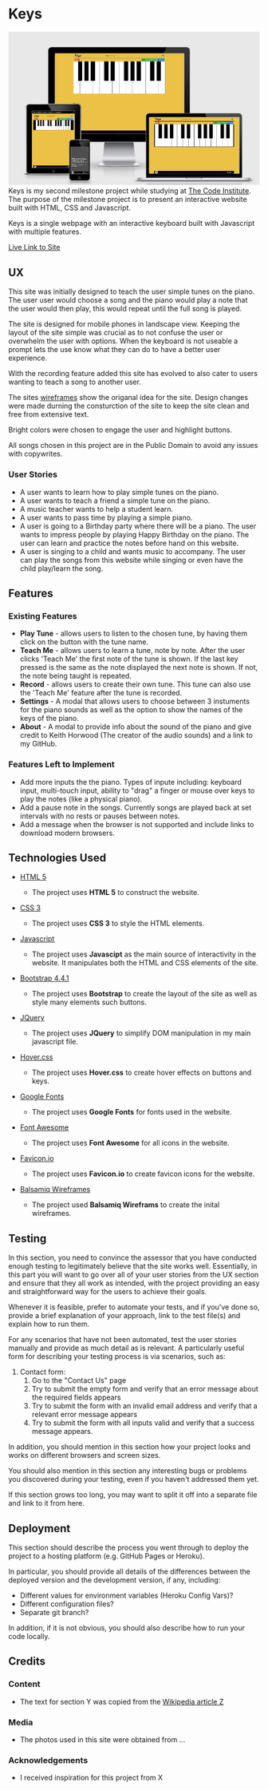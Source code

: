 # Keys

![Image](./assets/images/am-i-responsive.jpg)
Keys is my second milestone project while studying at [The Code Institute](https://codeinstitute.net/).
The purpose of the milestone project is to present an interactive website built with HTML, CSS and Javascript.

Keys is a single webpage with an interactive keyboard built with Javascript with multiple features.

[Live Link to Site](https://trevbytes.github.io/Keys/)
## UX

This site was initially designed to teach the user simple tunes on the piano. The user user would choose a song and the piano would play a note that the user would then play, this would repeat until the full song is played.

The site is designed for mobile phones in landscape view. Keeping the layout of the site simple was crucial as to not confuse the user or overwhelm the user with options. When the keyboard is not useable a prompt lets the use know what they can do to have a better user experience.

With the recording feature added this site has evolved to also cater to users wanting to teach a song to another user.

The sites [wireframes](https://github.com/Trevbytes/Keys/blob/master/keys-wireframe.pdf) show the origanal idea for the site. Design changes were made durning the consturction of the site to keep the site clean and free from extensive text.

Bright colors were chosen to engage the user and highlight buttons.

All songs chosen in this project are in the Public Domain to avoid any issues with copywrites.

### User Stories

- A user wants to learn how to play simple tunes on the piano.
- A user wants to teach a friend a simple tune on the piano.
- A music teacher wants to help a student learn.
- A user wants to pass time by playing a simple piano.
- A user is going to a Birthday party where there will be a piano. The user wants to impress people by playing Happy Birthday on the piano. The user can learn and practice the notes before hand on this website.
- A user is singing to a child and wants music to accompany. The user can play the songs from this website while singing or even have the child play/learn the song.

## Features

### Existing Features

- **Play Tune** - allows users to listen to the chosen tune, by having them click on the button with the tune name.
- **Teach Me** - allows users to learn a tune, note by note. After the user clicks 'Teach Me' the first note of the tune is shown. If the last key pressed is the same as the note displayed the next note is shown. If not, the note being taught is repeated.
- **Record** - allows users to create their own tune. This tune can also use the 'Teach Me' feature after the tune is recorded.
- **Settings** - A modal that allows users to choose between 3 instuments for the piano sounds as well as the option to show the names of the keys of the piano.
- **About** - A modal to provide info about the sound of the piano and give credit to Keith Horwood (The creator of the audio sounds) and a link to my GitHub.

### Features Left to Implement

- Add more inputs the the piano. Types of inpute including: keyboard input, multi-touch input, ability to "drag" a finger or mouse over keys to play the notes (like a physical piano).
- Add a pause note in the songs. Currently songs are played back at set intervals with no rests or pauses between notes.
- Add a message when the browser is not supported and include links to download modern browsers.

## Technologies Used

- [HTML 5](https://en.wikipedia.org/wiki/HTML5)
  - The project uses **HTML 5** to construct the website.

- [CSS 3](https://en.wikipedia.org/wiki/Cascading_Style_Sheets)
  - The project uses **CSS 3** to style the HTML elements.

- [Javascript](https://en.wikipedia.org/wiki/JavaScript)
  - The project uses **Javascipt** as the main source of interactivity in the website. It manipulates both the HTML and CSS elements of the site.

- [Bootstrap 4.4.1](https://getbootstrap.com/)
  - The project uses **Bootstrap** to create the layout of the site as well as style many elements such buttons.

- [JQuery](https://jquery.com)
  - The project uses **JQuery** to simplify DOM manipulation in my main javascript file.

- [Hover.css](https://ianlunn.github.io/Hover/)
  - The project uses **Hover.css** to create hover effects on buttons and keys.

- [Google Fonts](https://fonts.google.com/)
  - The project uses **Google Fonts** for fonts used in the website.

- [Font Awesome](https://fontawesome.com/icons?d=gallery)
  - The project uses **Font Awesome** for all icons in the website.

- [Favicon.io](https://favicon.io/)
  - The project uses **Favicon.io** to create favicon icons for the website.

- [Balsamiq Wireframes](https://balsamiq.com/)
  - The project used **Balsamiq Wireframs** to create the inital wireframes.

## Testing

In this section, you need to convince the assessor that you have conducted enough testing to legitimately believe that the site works well. Essentially, in this part you will want to go over all of your user stories from the UX section and ensure that they all work as intended, with the project providing an easy and straightforward way for the users to achieve their goals.

Whenever it is feasible, prefer to automate your tests, and if you've done so, provide a brief explanation of your approach, link to the test file(s) and explain how to run them.

For any scenarios that have not been automated, test the user stories manually and provide as much detail as is relevant. A particularly useful form for describing your testing process is via scenarios, such as:

1. Contact form:
   1. Go to the "Contact Us" page
   2. Try to submit the empty form and verify that an error message about the required fields appears
   3. Try to submit the form with an invalid email address and verify that a relevant error message appears
   4. Try to submit the form with all inputs valid and verify that a success message appears.

In addition, you should mention in this section how your project looks and works on different browsers and screen sizes.

You should also mention in this section any interesting bugs or problems you discovered during your testing, even if you haven't addressed them yet.

If this section grows too long, you may want to split it off into a separate file and link to it from here.

## Deployment

This section should describe the process you went through to deploy the project to a hosting platform (e.g. GitHub Pages or Heroku).

In particular, you should provide all details of the differences between the deployed version and the development version, if any, including:

- Different values for environment variables (Heroku Config Vars)?
- Different configuration files?
- Separate git branch?

In addition, if it is not obvious, you should also describe how to run your code locally.

## Credits

### Content

- The text for section Y was copied from the [Wikipedia article Z](https://en.wikipedia.org/wiki/Z)

### Media

- The photos used in this site were obtained from ...

### Acknowledgements

- I received inspiration for this project from X
